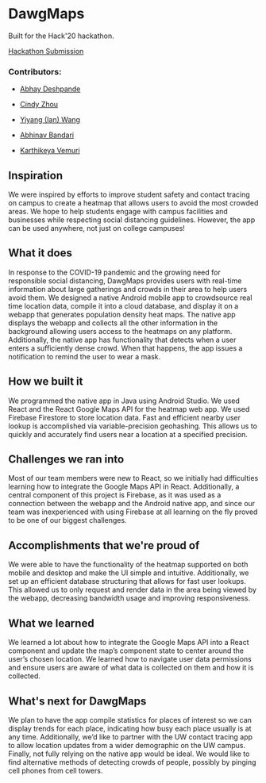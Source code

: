 # DawgMaps

Built for the Hack'20 hackathon.

[Hackathon Submission](https://devpost.com/software/hack20-webapp)

### Contributors:

- [Abhay Deshpande](https://github.com/abhaybd)

- [Cindy Zhou](https://github.com/x9du)
- [Yiyang (Ian) Wang](https://github.com/iwangy)
- [Abhinav Bandari](https://github.com/abx393)
- [Karthikeya Vemuri](https://github.com/Karkeys360)

## Inspiration

We were inspired by efforts to improve student safety and contact tracing on campus to create a heatmap that allows users to avoid the most crowded areas. We hope to help students engage with campus facilities and businesses while respecting social distancing guidelines. However, the app can be used anywhere, not just on college campuses!

## What it does

In response to the COVID-19 pandemic and the growing need for responsible social distancing, DawgMaps provides users with real-time information about large gatherings and crowds in their area to help users avoid them. We designed a native Android mobile app to crowdsource real time location data, compile it into a cloud database, and display it on a webapp that generates population density heat maps. The native app displays the webapp and collects all the other information in the background allowing users access to the heatmaps on any platform. Additionally, the native app has functionality that detects when a user enters a sufficiently dense crowd. When that happens, the app issues a notification to remind the user to wear a mask.

## How we built it

We programmed the native app in Java using Android Studio. We used React and the React Google Maps API for the heatmap web app. We used Firebase Firestore to store location data. Fast and efficient nearby user lookup is accomplished via variable-precision geohashing. This allows us to quickly and accurately find users near a location at a specified precision.

## Challenges we ran into

Most of our team members were new to React, so we initially had difficulties learning how to integrate the Google Maps API in React. Additionally, a central component of this project is Firebase, as it was used as a connection between the webapp and the Android native app, and since our team was inexperienced with using Firebase at all learning on the fly proved to be one of our biggest challenges.

## Accomplishments that we're proud of

We were able to have the functionality of the heatmap supported on both mobile and desktop and make the UI simple and intuitive. Additionally, we set up an efficient database structuring that allows for fast user lookups. This allowed us to only request and render data in the area being viewed by the webapp, decreasing bandwidth usage and improving responsiveness.

## What we learned

We learned a lot about how to integrate the Google Maps API into a React component and update the map’s component state to center around the user’s chosen location. We learned how to navigate user data permissions and ensure users are aware of what data is collected on them and how it is collected.

## What's next for DawgMaps

We plan to have the app compile statistics for places of interest so we can display trends for each place, indicating how busy each place usually is at any time. Additionally, we’d like to partner with the UW contact tracing app to allow location updates from a wider demographic on the UW campus. Finally, not fully relying on the native app would be ideal. We would like to find alternative methods of detecting crowds of people, possibly by pinging cell phones from cell towers.
